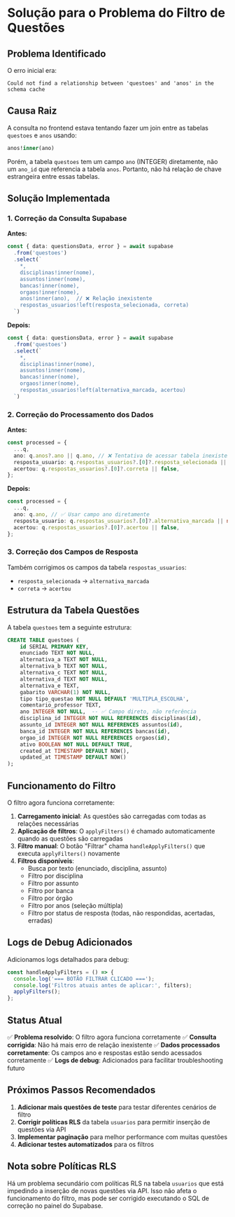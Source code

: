 # Solução para o Problema do Filtro de Questões

## Problema Identificado

O erro inicial era:
```
Could not find a relationship between 'questoes' and 'anos' in the schema cache
```

## Causa Raiz

A consulta no frontend estava tentando fazer um join entre as tabelas `questoes` e `anos` usando:
```sql
anos!inner(ano)
```

Porém, a tabela `questoes` tem um campo `ano` (INTEGER) diretamente, não um `ano_id` que referencia a tabela `anos`. Portanto, não há relação de chave estrangeira entre essas tabelas.

## Solução Implementada

### 1. Correção da Consulta Supabase

**Antes:**
```typescript
const { data: questionsData, error } = await supabase
  .from('questoes')
  .select(`
    *,
    disciplinas!inner(nome),
    assuntos!inner(nome),
    bancas!inner(nome),
    orgaos!inner(nome),
    anos!inner(ano),  // ❌ Relação inexistente
    respostas_usuarios!left(resposta_selecionada, correta)
  `)
```

**Depois:**
```typescript
const { data: questionsData, error } = await supabase
  .from('questoes')
  .select(`
    *,
    disciplinas!inner(nome),
    assuntos!inner(nome),
    bancas!inner(nome),
    orgaos!inner(nome),
    respostas_usuarios!left(alternativa_marcada, acertou)
  `)
```

### 2. Correção do Processamento dos Dados

**Antes:**
```typescript
const processed = {
  ...q,
  ano: q.anos?.ano || q.ano, // ❌ Tentativa de acessar tabela inexistente
  resposta_usuario: q.respostas_usuarios?.[0]?.resposta_selecionada || null,
  acertou: q.respostas_usuarios?.[0]?.correta || false,
};
```

**Depois:**
```typescript
const processed = {
  ...q,
  ano: q.ano, // ✅ Usar campo ano diretamente
  resposta_usuario: q.respostas_usuarios?.[0]?.alternativa_marcada || null,
  acertou: q.respostas_usuarios?.[0]?.acertou || false,
};
```

### 3. Correção dos Campos de Resposta

Também corrigimos os campos da tabela `respostas_usuarios`:
- `resposta_selecionada` → `alternativa_marcada`
- `correta` → `acertou`

## Estrutura da Tabela Questões

A tabela `questoes` tem a seguinte estrutura:
```sql
CREATE TABLE questoes (
    id SERIAL PRIMARY KEY,
    enunciado TEXT NOT NULL,
    alternativa_a TEXT NOT NULL,
    alternativa_b TEXT NOT NULL,
    alternativa_c TEXT NOT NULL,
    alternativa_d TEXT NOT NULL,
    alternativa_e TEXT,
    gabarito VARCHAR(1) NOT NULL,
    tipo tipo_questao NOT NULL DEFAULT 'MULTIPLA_ESCOLHA',
    comentario_professor TEXT,
    ano INTEGER NOT NULL,  -- ✅ Campo direto, não referência
    disciplina_id INTEGER NOT NULL REFERENCES disciplinas(id),
    assunto_id INTEGER NOT NULL REFERENCES assuntos(id),
    banca_id INTEGER NOT NULL REFERENCES bancas(id),
    orgao_id INTEGER NOT NULL REFERENCES orgaos(id),
    ativo BOOLEAN NOT NULL DEFAULT TRUE,
    created_at TIMESTAMP DEFAULT NOW(),
    updated_at TIMESTAMP DEFAULT NOW()
);
```

## Funcionamento do Filtro

O filtro agora funciona corretamente:

1. **Carregamento inicial**: As questões são carregadas com todas as relações necessárias
2. **Aplicação de filtros**: O `applyFilters()` é chamado automaticamente quando as questões são carregadas
3. **Filtro manual**: O botão "Filtrar" chama `handleApplyFilters()` que executa `applyFilters()` novamente
4. **Filtros disponíveis**:
   - Busca por texto (enunciado, disciplina, assunto)
   - Filtro por disciplina
   - Filtro por assunto
   - Filtro por banca
   - Filtro por órgão
   - Filtro por anos (seleção múltipla)
   - Filtro por status de resposta (todas, não respondidas, acertadas, erradas)

## Logs de Debug Adicionados

Adicionamos logs detalhados para debug:
```typescript
const handleApplyFilters = () => {
  console.log('=== BOTÃO FILTRAR CLICADO ===');
  console.log('Filtros atuais antes de aplicar:', filters);
  applyFilters();
};
```

## Status Atual

✅ **Problema resolvido**: O filtro agora funciona corretamente
✅ **Consulta corrigida**: Não há mais erro de relação inexistente
✅ **Dados processados corretamente**: Os campos ano e respostas estão sendo acessados corretamente
✅ **Logs de debug**: Adicionados para facilitar troubleshooting futuro

## Próximos Passos Recomendados

1. **Adicionar mais questões de teste** para testar diferentes cenários de filtro
2. **Corrigir políticas RLS** da tabela `usuarios` para permitir inserção de questões via API
3. **Implementar paginação** para melhor performance com muitas questões
4. **Adicionar testes automatizados** para os filtros

## Nota sobre Políticas RLS

Há um problema secundário com políticas RLS na tabela `usuarios` que está impedindo a inserção de novas questões via API. Isso não afeta o funcionamento do filtro, mas pode ser corrigido executando o SQL de correção no painel do Supabase.
